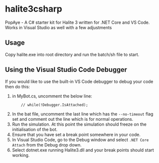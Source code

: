 # halite3csharp
PopAye - A C# starter kit for Halite 3 written for .NET Core and VS Code. Works in Visual Studio as well with a few adjustments

## Usage
Copy halite.exe into root directory and run the batch/sh file to start.

## Using the Visual Studio Code Debugger
If you would like to use the built-in VS Code debugger to debug your code then do this:

1. in MyBot.cs, uncomment the below line:
    ```
        // while(!Debugger.IsAttached);
    ```
1. In the bat file, uncomment the last line which has the `--no-timeout` flag set and comment out the line which is for normal operations.
1. Run the simulation. At this point the simulation should freeze on the initialisation of the bot.
1. Ensure that you have set a break point somewhere in your code.
1. In Visual Studio Code, go to the Debug window and select `.NET Core Attach` from the Debug drop down.
1. Select dotnet.exe running Halite3.dll and your break points should start working.
